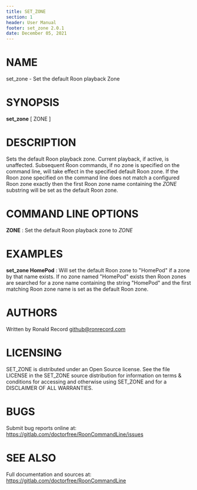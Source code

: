 ```yaml
---
title: SET_ZONE
section: 1
header: User Manual
footer: set_zone 2.0.1
date: December 05, 2021
---
```

# NAME
set_zone - Set the default Roon playback Zone

# SYNOPSIS
**set_zone** [ ZONE ]

# DESCRIPTION
Sets the default Roon playback zone. Current playback, if active, is unaffected. Subsequent Roon commands, if no zone is specified on the command line, will take effect in the specified default Roon zone. If the Roon zone specified on the command line does not match a configured Roon zone exactly then the first Roon zone name containing the *ZONE* substring will be set as the default Roon zone.

# COMMAND LINE OPTIONS
**ZONE**
: Set the default Roon playback zone to *ZONE*

# EXAMPLES
**set_zone HomePod**
: Will set the default Roon zone to "HomePod" if a zone by that name exists. If no zone named "HomePod" exists then Roon zones are searched for a zone name containing the string "HomePod" and the first matching Roon zone name is set as the default Roon zone.

# AUTHORS
Written by Ronald Record github@ronrecord.com

# LICENSING
SET_ZONE is distributed under an Open Source license.
See the file LICENSE in the SET_ZONE source distribution
for information on terms &amp; conditions for accessing and
otherwise using SET_ZONE and for a DISCLAIMER OF ALL WARRANTIES.

# BUGS
Submit bug reports online at: https://gitlab.com/doctorfree/RoonCommandLine/issues

# SEE ALSO
Full documentation and sources at: https://gitlab.com/doctorfree/RoonCommandLine


